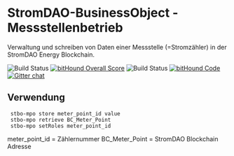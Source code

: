 # StromDAO-BusinessObject - Messstellenbetrieb

Verwaltung und schreiben von Daten einer Messstelle (=Stromzähler) in der StromDAO Energy Blockchain. 

![Build Status](https://app.codeship.com/projects/0b53dce0-1501-0135-4829-1a2cb8d45999/status?branch=master) [![bitHound Overall Score](https://www.bithound.io/github/energychain/StromDAO-BusinessObject/badges/score.svg)](https://www.bithound.io/github/energychain/StromDAO-BusinessObject) ![Build Status](https://travis-ci.org/energychain/StromDAO-BusinessObject.svg?branch=master) [![bitHound Code](https://www.bithound.io/github/energychain/StromDAO-BusinessObject/badges/code.svg)](https://www.bithound.io/github/energychain/StromDAO-BusinessObject) [![Gitter chat](https://badges.gitter.im/gitterHQ/gitter.png)](https://gitter.im/stromdao/BusinessObject)

## Verwendung
```
 stbo-mpo store meter_point_id value
 stbo-mpo retrieve BC_Meter_Point
 stbo-mpo setRoles meter_point_id
```

meter_point_id = Zählernummer
BC_Meter_Point = StromDAO Blockchain Adresse  

